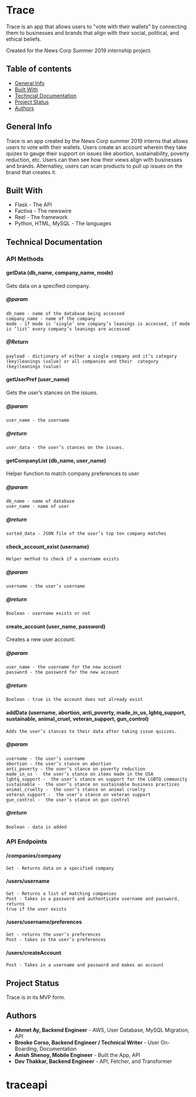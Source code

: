 # Trace
Trace is an app that allows users to "vote with their wallets" by connecting them to businesses and brands that align with their social, political, and ethical beliefs. 

Created for the News Corp Summer 2019 internship project.

## Table of contents
* [General Info](#general-info)
* [Built With](#built-with)
* [Techncial Documentation](#technical-documentation)
* [Project Status](#project-status)
* [Authors](#authors)

## General Info
Trace is an app created by the News Corp summer 2019 interns that allows users to vote with their wallets. Users create an account wherein they take quizes to gauge their support on issues like abortion, sustainability, poverty reduction, etc. Users can then see how their views align with businesses and brands. Alternatley, users can scan products to pull up issues on the brand that creates it. 

## Built With
* Flask - The API
* Factiva - The newswire
* Reel - The framework
* Python, HTML, MySQL - The languages

## Technical Documentation
   ### API Methods
  #### getData (db_name, company_name, mode)	
   Gets data on a specified company. 
##### @param 
	db_name - name of the database being accessed
	company_name - name of the company
	mode - if mode is ‘single’ one company’s leanings is accessed, if mode is ‘list’ every company’s leanings are accessed
##### @Return 
    payload - dictionary of either a single company and it’s category (key)leanings (value) or all companies and their  category (key)leanings (value)

#### getUserPref (user_name)	
  Gets the user’s stances on the issues.
##### @param 
	user_name - the username
##### @return 
    user_data - the user’s stances on the issues.
  
#### getCompanyList (db_name, user_name)	
  Helper function to match company preferences to user
##### @param 
    db_name - name of database
    user_name - name of user
##### @return
    sorted_data - JSON file of the user’s top ten company matches

#### check_account_exist (username)
    Helper method to check if a username exists
##### @param
    username - the user’s username
##### @return 
    Boolean - username exists or not

#### create_account (user_name, password)
  Creates a new user account.
##### @param
    user_name - the username for the new account
    password - the password for the new account
##### @return 
    Boolean - true is the account does not already exist

#### addData (username, abortion, anti_poverty, made_in_us, lgbtq_support, sustainable, animal_cruel, veteran_support, gun_control)
    Adds the user’s stances to their data after taking issue quizzes. 
##### @param
    username - the user’s username
    abortion - the user’s stance on abortion
    anti_poverty - the user’s stance on poverty reduction
    made_in_us -  the user’s stance on items made in the USA
    lgbtq_support -  the user’s stance on support for the LGBTQ community
    sustainable -  the user’s stance on sustainable business practices
    animal_cruelty -  the user’s stance on animal cruelty
    veteran_support -  the user’s stance on veteran support
    gun_control -  the user’s stance on gun control
##### @return 
    Boolean - data is added

### API Endpoints
#### /companies/company
    Get - Returns data on a specified company

#### /users/username
    Get - Returns a list of matching companies
  	Post - Takes in a password and authenticate username and password, returns 
    true if the user exists

#### /users/username/preferences    
    Get - returns the user’s preferences
    Post - takes in the user’s preferences 	

#### /users/createAccount	
    Post - Takes in a username and password and makes an account


## Project Status
Trace is in its MVP form.

## Authors
* **Ahmet Ay, Backend Engineer**  - AWS, User Database, MySQL Migration, API
* **Brooke Corso, Backend Engineer / Technical Writer** - User On-Boarding, Documentation
* **Anish Shenoy, Mobile Engineer** - Built the App, API
* **Dev Thakkar, Backend Engineer** - API, Fetcher, and Transformer
# traceapi
